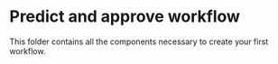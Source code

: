 # Predict and approve workflow

This folder contains all the components necessary to create your first workflow.
